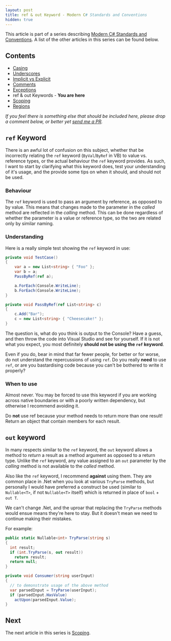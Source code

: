 ```yaml
---
layout: post
title: ref & out Keyword - Modern C# Standards and Conventions
hidden: true
---
```


This article is part of a series describing [Modern C# Standards and Conventions](http://blog.devbot.net/standards). A list of the other articles in this series can be found below.

## Contents

* [Casing](http://blog.devbot.net/conventions-casing)
* [Underscores](http://blog.devbot.net/conventions-underscores)
* [Implicit vs Explicit](http://blog.devbot.net/conventions-implicit)
* [Comments](http://blog.devbot.net/conventions-comments)
* [Exceptions](http://blog.devbot.net/conventions-exceptions)
* ref & out Keywords - **You are here**
* [Scoping](http://blog.devbot.net/conventions-scoping)
* [Regions](http://blog.devbot.net/conventions-regions)

_If you feel there is something else that should be included here, please drop a comment below, or better yet [send me a PR](https://github.com/smudge202/smudge202.github.io)._

## `ref` Keyword

There is an awful lot of confusion on this subject, whether that be incorrectly relating the `ref` keyword (`ByVal`/`ByRef` in VB) to value vs. reference types, or the actual behaviour the `ref` keyword provides. As such, I want to start by clarifying what this keyword does, test your understanding of it's usage, and the provide some tips on when it should, and should not be used.

### Behaviour

The `ref` keyword is used to pass an argument by reference, as opposed to by value. This means that changes made to the parameter in the _called_ method are reflected in the _calling_ method. This can be done regardless of whether the parameter is a value or reference type, so the two are related only by similar naming.

### Understanding

Here is a really simple test showing the `ref` keyword in use:

```c#
private void TestCase()
{
	var a = new List<string> { "Foo" };
	var b = a;
	PassByRef(ref a);

	a.ForEach(Console.WriteLine);
	b.ForEach(Console.WriteLine);
}

private void PassByRef(ref List<string> c)
{
	c.Add("Bar");
	c = new List<string> { "Cheesecake!" };
}
```

The question is, what do you think is output to the Console? Have a guess, and then throw the code into Visual Studio and see for yourself. If it is not what you expect, you most definitely **should not be using the `ref` keyword**.

Even if you do, bear in mind that far fewer people, for better or for worse, do not understand the repercussions of using `ref`. Do you really **need** to use `ref`, or are you bastardising code because you can't be bothered to write it properly?

### When to use

Almost never. You may be forced to use this keyword if you are working across native boundaries or with a poorly written dependency, but otherwise I recommend avoiding it.

Do **not** use ref because your method needs to return more than one result! Return an object that contain members for each result.

## `out` keyword

In many respects similar to the `ref` keyword, the `out` keyword allows a method to _return_ a result as a method argument as opposed to a return type. Unlike the `ref` keyword, any value assigned to an `out` parameter by the _calling_ method is not available to the _called_ method.

Also like the `ref` keyword, I recommend **against** using them. They are common place in .Net when you look at various `TryParse` methods, but personally I would have preferred a construct be used (similar to `Nullable<T>`, if not `Nullable<T>` itself) which is returned in place of `bool` + `out T`.

We can't change .Net, and the uproar that replacing the `TryParse` methods would ensue means they're here to stay. But it doesn't mean we need to continue making their mistakes.

For example:

```c#
public static Nullable<int> TryParse(string s)
{
  int result;
  if (int.TryParse(s, out result))
    return result;
  return null;
}

private void Consumer(string userInput)
{
  // to demonstrate usage of the above method
  var parsedInput = TryParse(userInput);
  if (parsedInput.HasValue)
    actUpon(parsedInput.Value);
}
```

## Next

The next article in this series is [Scoping](http://blog.devbot.net/conventions-scoping).

